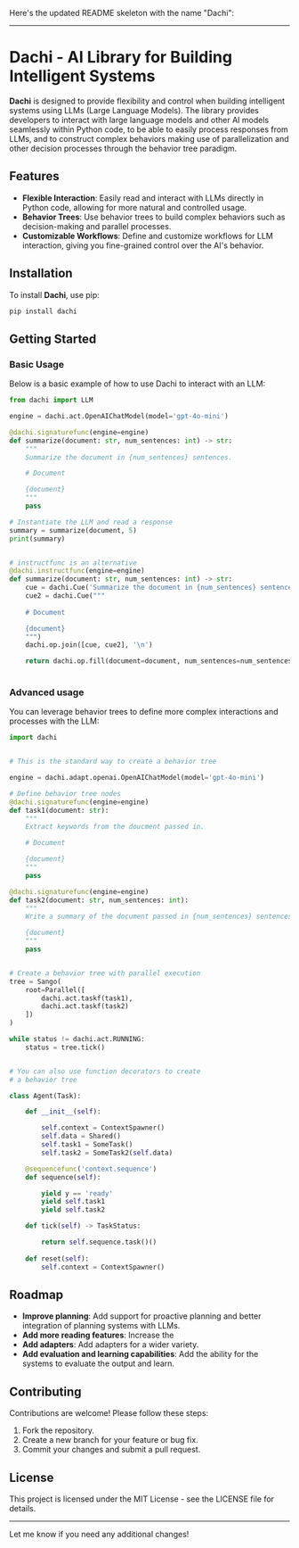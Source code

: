 Here's the updated README skeleton with the name "Dachi":

---

# Dachi - AI Library for Building Intelligent Systems

**Dachi** is designed to provide flexibility and control when building intelligent systems using LLMs (Large Language Models). The library provides developers to interact with large language models and other AI models seamlessly within Python code, to be able to easily process responses from LLMs, and to construct complex behaviors making use of parallelization and other decision processes through the behavior tree paradigm.

## Features

- **Flexible Interaction**: Easily read and interact with LLMs directly in Python code, allowing for more natural and controlled usage.
- **Behavior Trees**: Use behavior trees to build complex behaviors such as decision-making and parallel processes.
- **Customizable Workflows**: Define and customize workflows for LLM interaction, giving you fine-grained control over the AI's behavior.

## Installation

To install **Dachi**, use pip:

```bash
pip install dachi
```

## Getting Started

### Basic Usage

Below is a basic example of how to use Dachi to interact with an LLM:

```python
from dachi import LLM

engine = dachi.act.OpenAIChatModel(model='gpt-4o-mini')

@dachi.signaturefunc(engine=engine)
def summarize(document: str, num_sentences: int) -> str:
    """
    Summarize the document in {num_sentences} sentences.

    # Document

    {document}
    """
    pass

# Instantiate the LLM and read a response
summary = summarize(document, 5)
print(summary)


# instructfunc is an alternative 
@dachi.instructfunc(engine=engine)
def summarize(document: str, num_sentences: int) -> str:
    cue = dachi.Cue('Summarize the document in {num_sentences} sentences')
    cue2 = dachi.Cue("""
    
    # Document

    {document}    
    """)
    dachi.op.join([cue, cue2], '\n')

    return dachi.op.fill(document=document, num_sentences=num_sentences)
    
```

### Advanced usage

You can leverage behavior trees to define more complex interactions and processes with the LLM:

```python
import dachi


# This is the standard way to create a behavior tree

engine = dachi.adapt.openai.OpenAIChatModel(model='gpt-4o-mini')

# Define behavior tree nodes
@dachi.signaturefunc(engine=engine)
def task1(document: str):
    """
    Extract keywords from the doucment passed in.

    # Document

    {document}
    """
    pass

@dachi.signaturefunc(engine=engine)
def task2(document: str, num_sentences: int):
    """
    Write a summary of the document passed in {num_sentences} sentences

    {document}
    """
    pass


# Create a behavior tree with parallel execution
tree = Sango(
    root=Parallel([
        dachi.act.taskf(task1), 
        dachi.act.taskf(task2)
    ])
)

while status != dachi.act.RUNNING:
    status = tree.tick()


# You can also use function decorators to create
# a behavior tree

class Agent(Task):

    def __init__(self):

        self.context = ContextSpawner()
        self.data = Shared()
        self.task1 = SomeTask()
        self.task2 = SomeTask2(self.data)

    @sequencefunc('context.sequence')
    def sequence(self):

        yield y == 'ready'
        yield self.task1
        yield self.task2

    def tick(self) -> TaskStatus:

        return self.sequence.task()()
        
    def reset(self):
        self.context = ContextSpawner()

```

## Roadmap

- **Improve planning**: Add support for proactive planning and better integration of planning systems with LLMs.
- **Add more reading features**: Increase the 
- **Add adapters**: Add adapters for a wider variety.
- **Add evaluation and learning capabilities**: Add the ability for the systems to evaluate the output and learn.

## Contributing

Contributions are welcome! Please follow these steps:

1. Fork the repository.
2. Create a new branch for your feature or bug fix.
3. Commit your changes and submit a pull request.

## License

This project is licensed under the MIT License - see the LICENSE file for details.

---

Let me know if you need any additional changes!
